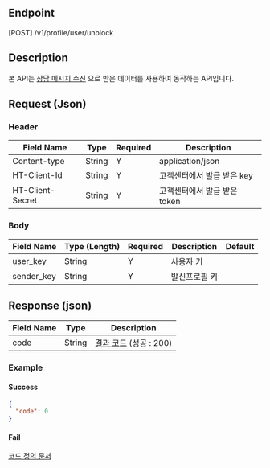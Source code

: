 ## Endpoint
[POST] /v1/profile/user/unblock

## Description
본 API는 [상담 메시지 수신](./상담%20메시지%20수신) 으로 받은 데이터를 사용하여 동작하는 API입니다.

## Request (Json)
### Header
| Field Name       | Type   | Required | Description          |
|------------------|--------|----------|----------------------|
| Content-type     | String | Y        | application/json     |
| HT-Client-Id     | String | Y        | 고객센터에서 발급 받은 key    |
| HT-Client-Secret | String | Y        | 고객센터에서 발급 받은 token  |

### Body
| Field Name  | Type (Length) | Required | Description     | Default |
|-------------|---------------|----------|-----------------|---------|
| user_key    | String        | Y        | 사용자 키           |         |
| sender_key  | String        | Y        | 발신프로필 키         |         |

## Response (json)
| Field Name | Type    | Description                           |
|------------|---------|---------------------------------------|
| code       | String  | [결과 코드](./API%20코드%20정의) (성공 : 200)   |

### Example

#### Success
```json
{
  "code": 0
}
```

#### Fail
[코드 정의 문서](./API%20코드%20정의)
